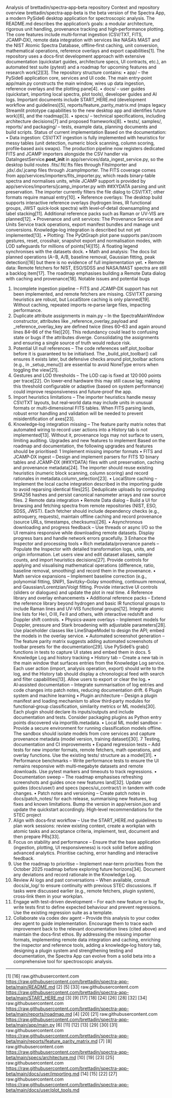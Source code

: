 Analysis of brettadin/spectra‑app‑beta repository
Context and repository overview
brettadin/spectra‑app‑beta is the beta version of the Spectra App, a modern PySide6 desktop application for spectroscopic analysis. The README.md describes the application’s goals: a modular architecture, rigorous unit handling, provenance tracking and high‑performance plotting. The core features include multi‑format ingestion (CSV/TXT, FITS, JCAMP‑DX), remote data integration with services like NASA’s MAST and the NIST Atomic Spectra Database, offline‑first caching, unit conversion, mathematical operations, reference overlays and export capabilities[1]. The repository uses a docs‑first development approach with extensive documentation (quickstart guides, architecture specs, UI contracts, etc.), an automated test suite (pytest) and a roadmap for upcoming features and research work[2][3].
The repository structure contains:
•	app/ – the PySide6 application core, services and UI code. The main entry‑point app/main.py constructs the main window, wires up data ingestion, reference overlays and the plotting pane[4].
•	docs/ – user guides (quickstart, importing local spectra, plot tools), developer guides and AI logs. Important documents include START_HERE.md (development workflow and guidelines)[5], reports/feature_parity_matrix.md (maps legacy Streamlit prototype capabilities to the new desktop app and identifies future work)[6], and the roadmap[3].
•	specs/ – technical specifications, including architecture decisions[7] and proposed frameworks[8].
•	tests/, samples/, reports/ and packaging/ – tests, example data, planning documents and build scripts.
Status of current implementation
Based on the documentation:
•	Data ingestion: CSV/TXT ingestion is fully implemented with heuristics for messy tables (unit detection, numeric block scanning, column scoring, profile‑based axis swaps). The production pipeline now registers dedicated FITS and JCAMP importers alongside the CSV handler via DataIngestService.__post_init__ in app/services/data_ingest_service.py, so the desktop build routes .fits/.fit/.fts files through FitsImporter and .jdx/.dx/.jcamp files through JcampImporter. The FITS coverage comes from app/services/importers/fits_importer.py, which reads binary-table spectra and normalises units, while JCAMP support is provided by app/services/importers/jcamp_importer.py with ##XYDATA parsing and unit preservation. The importer currently filters the file dialog to CSV/TXT; other formats require manual entry[10].
•	Reference overlays: The desktop build supports interactive reference overlays (hydrogen lines, IR functional groups, JWST quick‑look spectra) with level‑of‑detail downsampling and label stacking[11]. Additional reference packs such as Raman or UV‑VIS are planned[12].
•	Provenance and unit services: The Provenance Service and Units Service track operations, export manifest bundles and manage unit conversions. Knowledge‑log integration is described but not yet implemented[13].
•	Plotting: The PyQtGraph plot pane supports pan/zoom gestures, reset, crosshair, snapshot export and normalisation modes, with LOD safeguards for millions of points[14][15]. A floating legend synchronises with the datasets dock.
•	Math and analysis: The docs list planned operations (A−B, A/B, baseline removal, Gaussian fitting, peak detection)[16] but there is no evidence of full implementation yet.
•	Remote data: Remote fetchers for NIST, ESO/SDSS and NASA/MAST spectra are still a backlog item[17]. The roadmap emphasises building a Remote Data dialog with caching and provenance[18].
Notable issues and potential bugs
1.	Incomplete ingestion pipeline – FITS and JCAMP‑DX support has not been implemented, and remote fetchers are missing. CSV/TXT parsing heuristics are robust, but LocalStore caching is only planned[19]. Without caching, repeated imports re‑parse large files, impacting performance.
2.	Duplicate attribute assignments in main.py – In the SpectraMainWindow constructor, attributes like _reference_overlay_payload and _reference_overlay_key are defined twice (lines 60–63 and again around lines 84–86 of the file)[20]. This redundancy could lead to confusing state or bugs if the attributes diverge. Consolidating the assignments and ensuring a single source of truth would reduce risk.
3.	Potential UI null references – The code references self.plot_toolbar before it is guaranteed to be initialised. The _build_plot_toolbar() call ensures it exists later, but defensive checks around plot_toolbar actions (e.g., in _setup_menu()) are essential to avoid NoneType errors when toggling the view[21].
4.	Gestures and LOD thresholds – The LOD cap is fixed at 120 000 points per trace[22]. On lower‑end hardware this may still cause lag; making this threshold configurable or adaptive (based on system performance) could improve responsiveness and future‑proof the app.
5.	Import heuristics limitations – The importer heuristics handle messy CSV/TXT layouts, but real‑world data may include units in unusual formats or multi‑dimensional FITS tables. When FITS parsing lands, robust error handling and validation will be needed to prevent misidentification of axes[23].
6.	Knowledge‑log integration missing – The feature parity matrix notes that automated wiring to record user actions into a History tab is not implemented[13]. Without it, provenance logs may not surface to users, limiting auditing.
Upgrades and new features to implement
Based on the roadmap and documentation, the following upgrades and features should be prioritised:
1 Implement missing importer formats
•	FITS and JCAMP‑DX ingest – Design and implement parsers for FITS 1D binary tables and JCAMP‑DX (##XYDATA) files with unit preservation, caching and provenance metadata[24]. The importer should reuse existing heuristics (numeric block scanning, column scoring) and record rationales in metadata.column_selection[23].
•	LocalStore caching – Implement the local cache integration described in the importing guide to avoid reparsing identical files[25]. Deduplicate uploads by computing SHA256 hashes and persist canonical nanometer arrays and raw source files.
2 Remote data integration
•	Remote Data dialog – Build a UI for browsing and fetching spectra from remote repositories (NIST, ESO, SDSS, JWST). Each fetcher should include dependency checks (e.g., astroquery, requests), maintain offline caching and record provenance (source URLs, timestamps, checksums)[26].
•	Asynchronous downloading and progress feedback – Use threads or async I/O so the UI remains responsive while downloading remote datasets. Display progress bars and handle network errors gracefully.
3 Enhance the Inspector and processing tools
•	Rich metadata/provenance panels – Populate the Inspector with detailed transformation logs, units, and origin information. Let users view and edit dataset aliases, sample counts, and import heuristics decisions[27]. Provide controls for applying and visualising mathematical operations (difference, ratio, baseline removal, smoothing) and record them in the provenance.
•	Math service expansions – Implement baseline correction (e.g., polynomial fitting, SNIP), Savitzky–Golay smoothing, continuum removal, and Gaussian/Lorentzian/Voigt fitting. Provide interactive UI controls (sliders or dialogues) and update the plot in real time.
4 Reference library and overlay enhancements
•	Additional reference packs – Extend the reference library beyond hydrogen and basic IR functional groups to include Raman lines and UV‑VIS functional groups[12]. Integrate atomic line lists for He I, O III, Fe II and others, with interactive redshift and Doppler shift controls.
•	Physics‑aware overlays – Implement models for Doppler, pressure and Stark broadening with adjustable parameters[28]. Use placeholder classes like LineShapeModel to design the API; embed the models in the overlay service.
•	Automated screenshot generation – The feature parity matrix suggests adding automated screenshots of toolbar presets for the documentation[29]. Use PySide6’s grab() functions in tests to capture UI states and embed them in docs.
5 Knowledge Log and history tracking
•	History tab – Create a new tab in the main window that surfaces entries from the Knowledge Log service. Each user action (import, analysis operation, export) should write to the log, and the History tab should display a chronological feed with search and filter capabilities[13]. Allow users to export or clear the log.
•	AI‑assisted documentation – Integrate summarisation of log entries and code changes into patch notes, reducing documentation drift.
6 Plugin system and machine learning
•	Plugin architecture – Design a plugin manifest and loading mechanism to allow third‑party modules for functional‑group classification, similarity metrics or ML models[30]. Each plugin should declare its inputs/outputs and include documentation and tests. Consider packaging plugins as Python entry points discovered via importlib.metadata.
•	Local ML model sandbox – Provide a secure environment for running classification models offline. The sandbox should isolate models from core services and capture provenance metadata (model version, training dataset)[30].
7 Testing, documentation and CI improvements
•	Expand regression tests – Add tests for new importer formats, remote fetchers, math operations, and overlay functions. Use the existing tests/ structure as a model[31].
•	Performance benchmarks – Write performance tests to ensure the UI remains responsive with multi‑megabyte datasets and remote downloads. Use pytest markers and timeouts to track regressions.
•	Documentation sweep – The roadmap emphasises refreshing screenshots and guides once new features land[32]. Update user guides (docs/user/) and specs (specs/ui_contract/) in tandem with code changes.
•	Patch notes and versioning – Create patch notes in docs/patch_notes/ for each release, summarising new features, bug fixes and known limitations. Bump the version in app/version.json and update the quickstart accordingly.
High‑level recommendations for the STEC project
1.	Align with docs‑first workflow – Use the START_HERE.md guidelines to plan work sessions: review existing context, create a workplan with atomic tasks and acceptance criteria, implement, test, document and then prepare PRs[33].
2.	Focus on stability and performance – Ensure that the base application (ingestion, plotting, UI responsiveness) is rock solid before adding advanced analytics. Prioritise caching, error handling and interactive feedback.
3.	Use the roadmap to prioritise – Implement near‑term priorities from the October 2025 roadmap before exploring future horizons[34]. Document any deviations and record rationale in the Knowledge Log.
4.	Review AI logs and past conversations – When available, consult docs/ai_log/ to ensure continuity with previous STEC discussions. If tasks were discussed earlier (e.g., remote fetchers, plugin system), cross‑link them in your workplan.
5.	Engage with test-driven development – For each new feature or bug fix, write tests first to define expected behaviour and prevent regressions. Use the existing regression suite as a template.
6.	Collaborate via codex dev agent – Provide this analysis to your codex dev agent to guide implementation. Encourage them to trace each improvement back to the relevant documentation lines (cited above) and maintain the docs‑first ethos.
By addressing the missing importer formats, implementing remote data integration and caching, enriching the inspector and reference tools, adding a knowledge‑log history tab, designing a plugin system and strengthening testing and documentation, the Spectra App can evolve from a solid beta into a comprehensive tool for spectroscopic analysis.
________________________________________
[1] [16] raw.githubusercontent.com
https://raw.githubusercontent.com/brettadin/spectra-app-beta/main/README.md
[2] [5] [33] raw.githubusercontent.com
https://raw.githubusercontent.com/brettadin/spectra-app-beta/main/START_HERE.md
[3] [9] [17] [18] [24] [26] [28] [32] [34] raw.githubusercontent.com
https://raw.githubusercontent.com/brettadin/spectra-app-beta/main/reports/roadmap.md
[4] [20] [21] raw.githubusercontent.com
https://raw.githubusercontent.com/brettadin/spectra-app-beta/main/app/main.py
[6] [11] [12] [13] [29] [30] [31] raw.githubusercontent.com
https://raw.githubusercontent.com/brettadin/spectra-app-beta/main/reports/feature_parity_matrix.md
[7] [8] raw.githubusercontent.com
https://raw.githubusercontent.com/brettadin/spectra-app-beta/main/specs/architecture.md
[10] [19] [23] [25] raw.githubusercontent.com
https://raw.githubusercontent.com/brettadin/spectra-app-beta/main/docs/user/importing.md
[14] [15] [22] [27] raw.githubusercontent.com
https://raw.githubusercontent.com/brettadin/spectra-app-beta/main/docs/user/plot_tools.md
